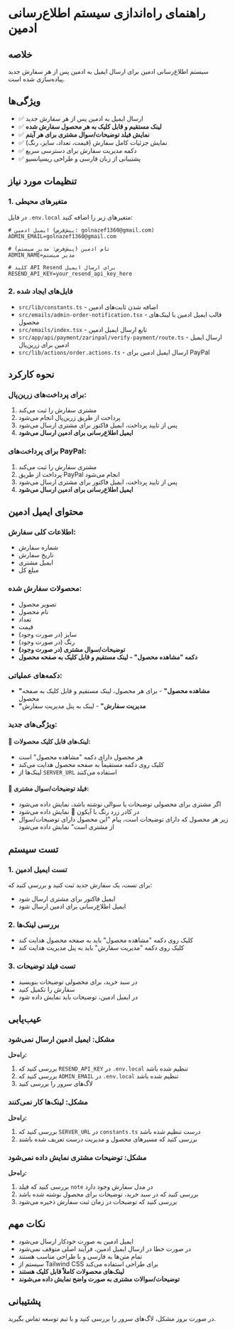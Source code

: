 # راهنمای راه‌اندازی سیستم اطلاع‌رسانی ادمین

## خلاصه

سیستم اطلاع‌رسانی ادمین برای ارسال ایمیل به ادمین پس از هر سفارش جدید پیاده‌سازی شده است.

## ویژگی‌ها

- ✅ ارسال ایمیل به ادمین پس از هر سفارش جدید
- ✅ **لینک مستقیم و قابل کلیک به هر محصول سفارش شده**
- ✅ **نمایش فیلد توضیحات/سوال مشتری برای هر آیتم**
- ✅ نمایش جزئیات کامل سفارش (قیمت، تعداد، سایز، رنگ)
- ✅ دکمه مدیریت سفارش برای دسترسی سریع
- ✅ پشتیبانی از زبان فارسی و طراحی ریسپانسیو

## تنظیمات مورد نیاز

### 1. متغیرهای محیطی

در فایل `.env.local` متغیرهای زیر را اضافه کنید:

```env
# ایمیل ادمین (پیش‌فرض: golnazef1360@gmail.com)
ADMIN_EMAIL=golnazef1360@gmail.com

# نام ادمین (پیش‌فرض: مدیر سیستم)
ADMIN_NAME=مدیر سیستم

# کلید API Resend برای ارسال ایمیل
RESEND_API_KEY=your_resend_api_key_here
```

### 2. فایل‌های ایجاد شده

- `src/lib/constants.ts` - اضافه شدن ثابت‌های ادمین
- `src/emails/admin-order-notification.tsx` - قالب ایمیل ادمین با لینک‌های محصول
- `src/emails/index.tsx` - تابع ارسال ایمیل ادمین
- `src/app/api/payment/zarinpal/verify-payment/route.ts` - ارسال ایمیل ادمین برای زرین‌پال
- `src/lib/actions/order.actions.ts` - ارسال ایمیل ادمین برای PayPal

## نحوه کارکرد

### برای پرداخت‌های زرین‌پال:

1. مشتری سفارش را ثبت می‌کند
2. پرداخت از طریق زرین‌پال انجام می‌شود
3. پس از تایید پرداخت، ایمیل فاکتور برای مشتری ارسال می‌شود
4. **ایمیل اطلاع‌رسانی برای ادمین ارسال می‌شود**

### برای پرداخت‌های PayPal:

1. مشتری سفارش را ثبت می‌کند
2. پرداخت از طریق PayPal انجام می‌شود
3. پس از تایید پرداخت، ایمیل فاکتور برای مشتری ارسال می‌شود
4. **ایمیل اطلاع‌رسانی برای ادمین ارسال می‌شود**

## محتوای ایمیل ادمین

### اطلاعات کلی سفارش:

- شماره سفارش
- تاریخ سفارش
- ایمیل مشتری
- مبلغ کل

### محصولات سفارش شده:

- تصویر محصول
- نام محصول
- تعداد
- قیمت
- سایز (در صورت وجود)
- رنگ (در صورت وجود)
- **توضیحات/سوال مشتری (در صورت وجود)**
- **دکمه "مشاهده محصول" - لینک مستقیم و قابل کلیک به صفحه محصول**

### دکمه‌های عملیاتی:

- **"مشاهده محصول"** - برای هر محصول، لینک مستقیم و قابل کلیک به صفحه محصول
- **"مدیریت سفارش"** - لینک به پنل مدیریت سفارش

### ویژگی‌های جدید:

#### 🔗 لینک‌های قابل کلیک محصولات:

- هر محصول دارای دکمه "مشاهده محصول" است
- کلیک روی دکمه مستقیماً به صفحه محصول هدایت می‌کند
- لینک‌ها از `SERVER_URL` استفاده می‌کنند

#### 💬 فیلد توضیحات/سوال مشتری:

- اگر مشتری برای محصولی توضیحات یا سوالی نوشته باشد، نمایش داده می‌شود
- در کادر زرد رنگ با آیکون 💬 نمایش داده می‌شود
- زیر هر محصول که دارای توضیحات است، پیام "این محصول دارای توضیحات/سوال از مشتری است" نمایش داده می‌شود

## تست سیستم

### 1. تست ایمیل ادمین

برای تست، یک سفارش جدید ثبت کنید و بررسی کنید که:

- ایمیل فاکتور برای مشتری ارسال شود
- ایمیل اطلاع‌رسانی برای ادمین ارسال شود

### 2. بررسی لینک‌ها

- کلیک روی دکمه "مشاهده محصول" باید به صفحه محصول هدایت کند
- کلیک روی دکمه "مدیریت سفارش" باید به پنل مدیریت هدایت کند

### 3. تست فیلد توضیحات

- در سبد خرید، برای محصولی توضیحات بنویسید
- سفارش را تکمیل کنید
- در ایمیل ادمین، توضیحات باید نمایش داده شود

## عیب‌یابی

### مشکل: ایمیل ادمین ارسال نمی‌شود

**راه‌حل:**

1. بررسی کنید که `RESEND_API_KEY` در `.env.local` تنظیم شده باشد
2. بررسی کنید که `ADMIN_EMAIL` در `.env.local` تنظیم شده باشد
3. لاگ‌های سرور را بررسی کنید

### مشکل: لینک‌ها کار نمی‌کنند

**راه‌حل:**

1. بررسی کنید که `SERVER_URL` در `constants.ts` درست تنظیم شده باشد
2. بررسی کنید که مسیرهای محصول و مدیریت درست تعریف شده باشند

### مشکل: توضیحات مشتری نمایش داده نمی‌شود

**راه‌حل:**

1. بررسی کنید که فیلد `note` در مدل سفارش وجود دارد
2. بررسی کنید که در سبد خرید، توضیحات برای محصول نوشته شده باشد
3. بررسی کنید که توضیحات در زمان ثبت سفارش ذخیره می‌شود

## نکات مهم

- ایمیل ادمین به صورت خودکار ارسال می‌شود
- در صورت خطا در ارسال ایمیل ادمین، فرآیند اصلی متوقف نمی‌شود
- تمام متن‌ها به فارسی و با طراحی مناسب هستند
- سیستم از Tailwind CSS برای طراحی استفاده می‌کند
- **لینک‌های محصولات کاملاً قابل کلیک هستند**
- **توضیحات/سوالات مشتری به صورت واضح نمایش داده می‌شوند**

## پشتیبانی

در صورت بروز مشکل، لاگ‌های سرور را بررسی کنید و با تیم توسعه تماس بگیرید.

